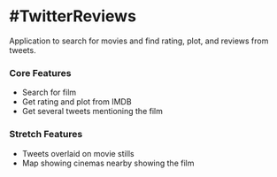 # #TwitterReviews  
Application to search for movies and find rating, plot, and reviews from tweets.

### Core Features  
* Search for film
* Get rating and plot from IMDB
* Get several tweets mentioning the film

### Stretch Features  
* Tweets overlaid on movie stills
* Map showing cinemas nearby showing the film
